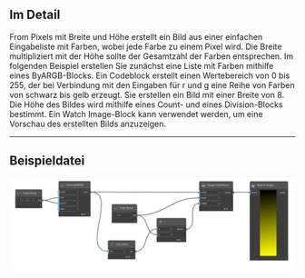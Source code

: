 ## Im Detail
From Pixels mit Breite und Höhe erstellt ein Bild aus einer einfachen Eingabeliste mit Farben, wobei jede Farbe zu einem Pixel wird. Die Breite multipliziert mit der Höhe sollte der Gesamtzahl der Farben entsprechen. Im folgenden Beispiel erstellen Sie zunächst eine Liste mit Farben mithilfe eines ByARGB-Blocks. Ein Codeblock erstellt einen Wertebereich von 0 bis 255, der bei Verbindung mit den Eingaben für r und g eine Reihe von Farben von schwarz bis gelb erzeugt. Sie erstellen ein Bild mit einer Breite von 8. Die Höhe des Bildes wird mithilfe eines Count- und eines Division-Blocks bestimmt. Ein Watch Image-Block kann verwendet werden, um eine Vorschau des erstellten Bilds anzuzeigen.
___
## Beispieldatei

![FromPixels (colors, width, height)](./DSCore.IO.Image.FromPixels(colors,%20width,%20height)_img.jpg)

